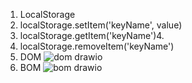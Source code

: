 1. LocalStorage
2. localStorage.setItem('keyName', value)
3. localStorage.getItem('keyName')4.
4. localStorage.removeItem('keyName')
5. DOM
![dom drawio](https://github.com/dihlogg/todolist/assets/122029360/7b07c828-089a-42b1-a894-bac698dfaa13)
6. BOM
![bom drawio](https://github.com/dihlogg/todolist/assets/122029360/dabd77c6-a264-48e9-88d0-67393a138b78)
